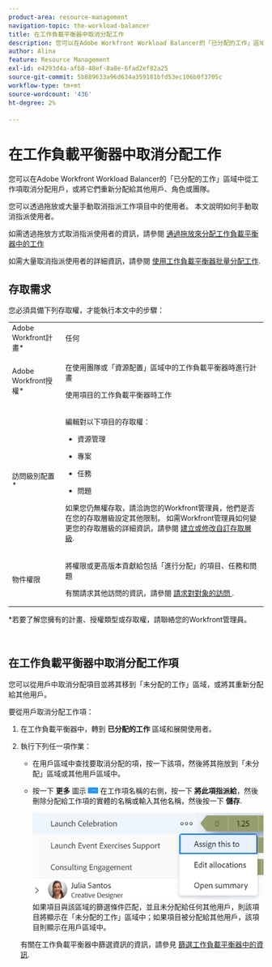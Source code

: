 ```yaml
---
product-area: resource-management
navigation-topic: the-workload-balancer
title: 在工作負載平衡器中取消分配工作
description: 您可以在Adobe Workfront Workload Balancer的「已分配的工作」區域中從工作項取消分配用戶，或將它們重新分配給其他用戶、角色或團隊。
author: Alina
feature: Resource Management
exl-id: e4293d4a-afb8-48ef-8a8e-6fad2ef82a25
source-git-commit: 5b889633a96d634a359181bfd53ec106b0f3705c
workflow-type: tm+mt
source-wordcount: '436'
ht-degree: 2%

---
```


# 在工作負載平衡器中取消分配工作

您可以在Adobe Workfront Workload Balancer的「已分配的工作」區域中從工作項取消分配用戶，或將它們重新分配給其他用戶、角色或團隊。

您可以透過拖放或大量手動取消指派工作項目中的使用者。 本文說明如何手動取消指派使用者。

如需透過拖放方式取消指派使用者的資訊，請參閱 [通過拖放來分配工作負載平衡器中的工作](../../resource-mgmt/workload-balancer/assign-work-in-workload-balancer-by-drag-and-drop.md)

如需大量取消指派使用者的詳細資訊，請參閱 [使用工作負載平衡器批量分配工作](../../resource-mgmt/workload-balancer/assign-work-in-workload-balancer-in-bulk.md).

## 存取需求

您必須具備下列存取權，才能執行本文中的步驟：

<table style="table-layout:auto"> 
 <col> 
 <col> 
 <tbody> 
  <tr> 
   <td role="rowheader">Adobe Workfront計畫*</td> 
   <td> <p>任何 </p> </td> 
  </tr> 
  <tr> 
   <td role="rowheader">Adobe Workfront授權*</td> 
   <td> <p>在使用團隊或「資源配置」區域中的工作負載平衡器時進行計畫 </p>
   <p>使用項目的工作負載平衡器時工作 </p>

</td> 
  </tr> 
  <tr> 
   <td role="rowheader">訪問級別配置*</td> 
   <td> <p>編輯對以下項目的存取權：</p> 
    <ul> 
     <li> <p>資源管理</p> </li> 
     <li> <p>專案</p> </li> 
     <li> <p>任務</p> </li> 
     <li> <p>問題</p> </li> 
    </ul> <p>如果您仍無權存取，請洽詢您的Workfront管理員，他們是否在您的存取層級設定其他限制。 如需Workfront管理員如何變更您的存取層級的詳細資訊，請參閱 <a href="../../administration-and-setup/add-users/configure-and-grant-access/create-modify-access-levels.md" class="MCXref xref">建立或修改自訂存取層級</a>.</p> </td> 
  </tr> 
  <tr> 
   <td role="rowheader">物件權限</td> 
   <td> <p>將權限或更高版本貢獻給包括「進行分配」的項目、任務和問題</p> <p>有關請求其他訪問的資訊，請參閱 <a href="../../workfront-basics/grant-and-request-access-to-objects/request-access.md" class="MCXref xref">請求對對象的訪問 </a>.</p> </td> 
  </tr> 
 </tbody> 
</table>

&#42;若要了解您擁有的計畫、授權類型或存取權，請聯絡您的Workfront管理員。

 

## 在工作負載平衡器中取消分配工作項

您可以從用戶中取消分配項目並將其移到「未分配的工作」區域，或將其重新分配給其他用戶。

要從用戶取消分配工作項：

1. 在工作負載平衡器中，轉到 **已分配的工作** 區域和展開使用者。
1. 執行下列任一項作業：

   * 在用戶區域中查找要取消分配的項，按一下該項，然後將其拖放到「未分配」區域或其他用戶區域中。
   * 按一下 **更多** 圖示 ![](assets/more-icon-task-list.png) 在工作項名稱的右側，按一下 **將此項指派給**，然後刪除分配給工作項的實體的名稱或輸入其他名稱，然後按一下 **儲存**.

      ![](assets/assign-this-to-link-from-task-wb-nwe-350x104.png)
   如果項目與該區域的篩選條件匹配，並且未分配給任何其他用戶，則該項目將顯示在「未分配的工作」區域中；如果項目被分配給其他用戶，該項目則顯示在用戶區域中。

   有關在工作負載平衡器中篩選資訊的資訊，請參見 [篩選工作負載平衡器中的資訊](../../resource-mgmt/workload-balancer/filter-information-workload-balancer.md).
